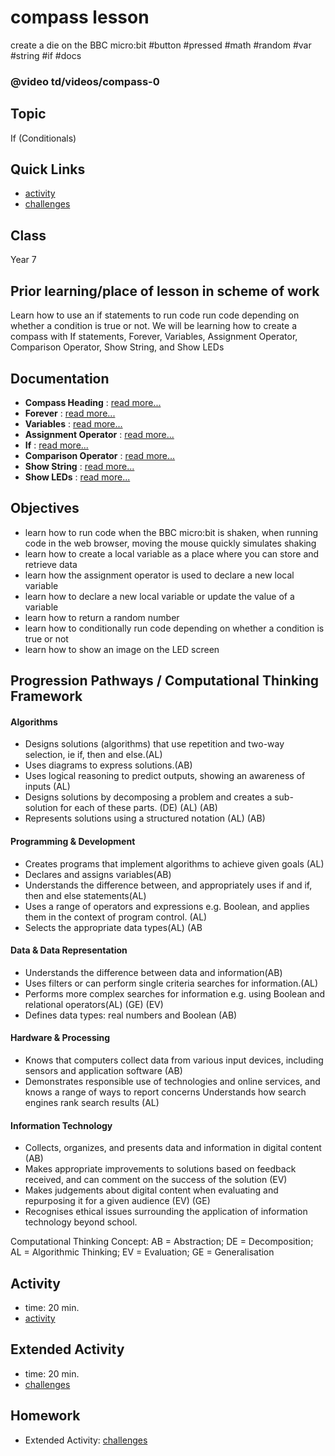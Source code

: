 # compass lesson

create a die on the BBC micro:bit #button #pressed #math #random #var #string #if #docs

### @video td/videos/compass-0

## Topic

If (Conditionals)

## Quick Links

* [activity](/microbit/lessons/compass/activity)
* [challenges](/microbit/lessons/compass/challenges)

## Class

Year 7

## Prior learning/place of lesson in scheme of work

Learn how to use an if statements to run code run code depending on whether a condition is true or not. We will be learning how to create a compass with If statements, Forever, Variables, Assignment Operator, Comparison Operator, Show String, and Show LEDs

## Documentation

* **Compass Heading** : [read more...](/microbit/reference/input/compass-heading)
* **Forever** : [read more...](/microbit/reference/basic/forever)
* **Variables** : [read more...](/microbit/reference/variables/var)
* **Assignment Operator** : [read more...](/microbit/reference/variables/assign)
* **If** : [read more...](/microbit/reference/logic/if)
* **Comparison Operator** : [read more...](/microbit/reference/types/number)
* **Show String** : [read more...](/microbit/reference/basic/show-string)
* **Show LEDs** : [read more...](/microbit/reference/basic/show-leds)

## Objectives

* learn how to run code when the BBC micro:bit is shaken, when running code in the web browser, moving the mouse quickly simulates shaking
* learn how to create a local variable as a place where you can store and retrieve data
* learn how the assignment operator is used to declare a new local variable
* learn how to declare a new local variable or update the value of a variable
* learn how to return a random number
* learn how to conditionally run code depending on whether a condition is true or not
* learn how to show an image on the LED screen

## Progression Pathways / Computational Thinking Framework

#### Algorithms

* Designs solutions (algorithms) that use repetition and two-way  selection, ie if, then and else.(AL)
* Uses diagrams to express solutions.(AB)
*  Uses logical reasoning to predict  outputs, showing an awareness of inputs (AL)
*  Designs solutions  by decomposing a problem and creates a sub-solution for each of these parts. (DE) (AL) (AB)
* Represents solutions using a structured notation (AL) (AB)

#### Programming & Development

* Creates programs that implement algorithms to achieve given goals (AL)
*  Declares and assigns variables(AB)
* Understands the difference between, and appropriately uses if and if, then and else statements(AL)
* Uses a range of operators and expressions e.g. Boolean, and applies them in the context of program control. (AL)
* Selects the appropriate data types(AL) (AB

#### Data & Data Representation

* Understands the difference between data and information(AB)
* Uses filters or can perform single criteria searches for information.(AL)
* Performs more complex searches for information e.g. using Boolean and relational operators(AL) (GE) (EV)
* Defines data types: real numbers and Boolean (AB)

#### Hardware & Processing

* Knows that computers collect data from various input devices, including sensors and application software (AB)
* Demonstrates responsible use of technologies and online services, and knows a range of ways to report concerns Understands how search engines rank search results (AL)

#### Information Technology

* Collects, organizes, and presents data and information in digital content (AB)
* Makes appropriate improvements to solutions based on feedback received, and can comment on the success of the solution (EV)
* Makes judgements about digital content when evaluating and repurposing it for a given audience (EV) (GE)
* Recognises ethical issues surrounding the application of information technology beyond school.

Computational Thinking Concept: AB = Abstraction; DE = Decomposition; AL = Algorithmic Thinking; EV = Evaluation; GE = Generalisation

## Activity

* time: 20 min.
* [activity](/microbit/lessons/compass/activity)

## Extended Activity

* time: 20 min.
* [challenges](/microbit/lessons/compass/challenges)

## Homework

* Extended Activity: [challenges](/microbit/lessons/compass/challenges)

